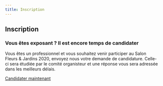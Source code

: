 ```yaml
---
title: Inscription
---
```


## Inscription
### Vous êtes exposant ? Il est encore temps de candidater

Vous êtes un professionnel et vous souhaitez venir participer au Salon Fleurs & Jardins 2020, envoyez nous votre demande de candidature. Celle-ci sera étudiée par le comité organisteur et une réponse vous sera adressée dans les meilleurs délais.

<a href="mailto:salonfleursetjardins@levaudreuil.fr?subject=[Fleurs et Jardins] - Demande de candidature" class="button">Candidater maintenant</a>
